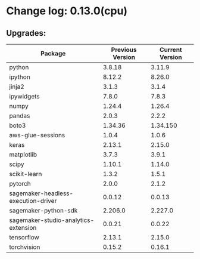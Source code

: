 # Change log: 0.13.0(cpu)

## Upgrades: 

Package | Previous Version | Current Version
---|---|---
python|3.8.18|3.11.9
ipython|8.12.2|8.26.0
jinja2|3.1.3|3.1.4
ipywidgets|7.8.0|7.8.3
numpy|1.24.4|1.26.4
pandas|2.0.3|2.2.2
boto3|1.34.36|1.34.150
aws-glue-sessions|1.0.4|1.0.6
keras|2.13.1|2.15.0
matplotlib|3.7.3|3.9.1
scipy|1.10.1|1.14.0
scikit-learn|1.3.2|1.5.1
pytorch|2.0.0|2.1.2
sagemaker-headless-execution-driver|0.0.12|0.0.13
sagemaker-python-sdk|2.206.0|2.227.0
sagemaker-studio-analytics-extension|0.0.21|0.0.22
tensorflow|2.13.1|2.15.0
torchvision|0.15.2|0.16.1
